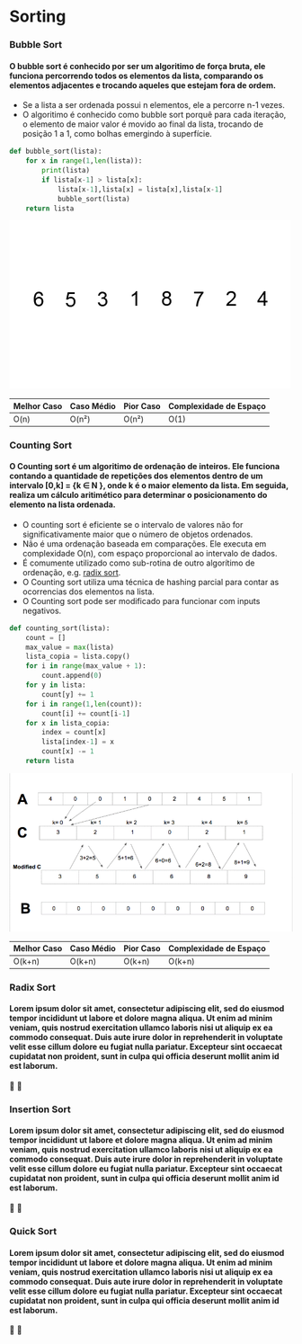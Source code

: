 # Sorting


### <a name="bubble"></a> Bubble Sort
#### O bubble sort é conhecido por ser um algoritimo de força bruta, ele funciona percorrendo todos os elementos da lista, comparando os elementos adjacentes e trocando aqueles que estejam fora de ordem. 

* Se a lista a ser ordenada possui n elementos, ele a percorre n-1 vezes.
* O algoritimo é conhecido como bubble sort porquê para cada iteração, o elemento de maior valor é movido ao final da lista, trocando de posição 1 a 1, como bolhas emergindo à superfície. 

```python
def bubble_sort(lista):
    for x in range(1,len(lista)):
        print(lista)
        if lista[x-1] > lista[x]:
            lista[x-1],lista[x] = lista[x],lista[x-1]
            bubble_sort(lista)
    return lista
```

[bubble_sort]: https://github.com/fffeiip/Algoritimos-em-Python/raw/master/Sorting/assets/bubblesort.gif "Bubble Sort"

![Bubble Sort ][bubble_sort]


Melhor Caso| Caso Médio | Pior Caso | Complexidade de Espaço  
------- | ------- |----|-------
O(n) | O(n²) | O(n²) |O(1)


### <a name="counting"></a>Counting Sort


#### O Counting sort é um algoritimo de ordenação de inteiros. Ele funciona contando a quantidade de repetições dos elementos dentro de um intervalo [0,k] = {k ∈ N }, onde k é o maior elemento da lista. Em seguida, realiza um cálculo aritimético para determinar o posicionamento do elemento na lista ordenada.

* O counting sort é eficiente se o intervalo de valores não for significativamente maior que o número de objetos ordenados.
* Não é uma ordenação baseada em comparações. Ele executa em complexidade O(n), com espaço proporcional ao intervalo de dados.
* É comumente utilizado como sub-rotina de outro algorítimo de ordenação, e.g. [radix sort](#radix).
* O Counting sort utiliza uma técnica de hashing parcial para contar as ocorrencias dos elementos na lista.
* O Counting sort pode ser modificado para funcionar com inputs negativos.

```python 
def counting_sort(lista):
    count = []
    max_value = max(lista)
    lista_copia = lista.copy()
    for i in range(max_value + 1):
        count.append(0)    
    for y in lista:
        count[y] += 1
    for i in range(1,len(count)):
        count[i] += count[i-1]
    for x in lista_copia:
        index = count[x]
        lista[index-1] = x
        count[x] -= 1
    return lista
```

[counting_sort]: https://github.com/fffeiip/Algoritimos-em-Python/raw/master/Sorting/assets/countingsort.gif "Counting Sort"

![Couting Sort ][counting_sort]


Melhor Caso| Caso Médio | Pior Caso | Complexidade de Espaço  
------- | ------- |----|-------
O(k+n) | O(k+n) | O(k+n) |O(k+n)


### <a name="radix"></a> Radix Sort
#### Lorem ipsum dolor sit amet, consectetur adipiscing elit, sed do eiusmod tempor incididunt ut labore et dolore magna aliqua. Ut enim ad minim veniam, quis nostrud exercitation ullamco laboris nisi ut aliquip ex ea commodo consequat. Duis aute irure dolor in reprehenderit in voluptate velit esse cillum dolore eu fugiat nulla pariatur. Excepteur sint occaecat cupidatat non proident, sunt in culpa qui officia deserunt mollit anim id est laborum.

:construction: :construction:




### <a name="insertion"></a> Insertion Sort
#### Lorem ipsum dolor sit amet, consectetur adipiscing elit, sed do eiusmod tempor incididunt ut labore et dolore magna aliqua. Ut enim ad minim veniam, quis nostrud exercitation ullamco laboris nisi ut aliquip ex ea commodo consequat. Duis aute irure dolor in reprehenderit in voluptate velit esse cillum dolore eu fugiat nulla pariatur. Excepteur sint occaecat cupidatat non proident, sunt in culpa qui officia deserunt mollit anim id est laborum.

:construction: :construction:

### <a name="quick"></a> Quick Sort
#### Lorem ipsum dolor sit amet, consectetur adipiscing elit, sed do eiusmod tempor incididunt ut labore et dolore magna aliqua. Ut enim ad minim veniam, quis nostrud exercitation ullamco laboris nisi ut aliquip ex ea commodo consequat. Duis aute irure dolor in reprehenderit in voluptate velit esse cillum dolore eu fugiat nulla pariatur. Excepteur sint occaecat cupidatat non proident, sunt in culpa qui officia deserunt mollit anim id est laborum.

:construction: :construction:
